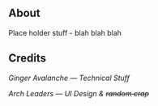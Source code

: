 ﻿## About

Place holder stuff - blah blah blah

## Credits

*Ginger Avalanche — Technical Stuff*

*Arch Leaders — UI Design & ~~random crap~~*